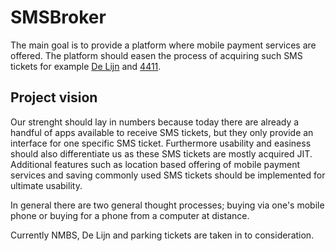 SMSBroker
=========

The main goal is to provide a platform where mobile payment services are 
offered. The platform should easen the process of acquiring such SMS 
tickets for example [De Lijn](http://www.delijn.be/en/verkooppunten/sms_ticketing_copy.htm) and 
[4411](http://www.4411.be/en/).

Project vision
--------------
Our strenght should lay in numbers because today there are already a handful of apps available to receive
SMS tickets, but they only provide an interface for one specific SMS ticket. Furthermore usability and easiness
should also differentiate us as these SMS tickets are mostly acquired JIT. Additional features such as location
based offering of mobile payment services and saving commonly used SMS tickets should be implemented for
ultimate usability.

In general there are two general thought processes; buying via one's mobile phone or buying for a phone from a 
computer at distance.

Currently NMBS, De Lijn and parking tickets are taken in to consideration.



